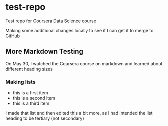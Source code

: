 # test-repo
Test repo for Coursera Data Science course

Making some additional changes locally to see if I can get it to merge to GitHub

## More Markdown Testing

On May 30, I watched the Coursera course on markdown and learned about different heading sizes

### Making lists

* this is a first item
* this is a second item
* this is a third item

I made that list and then edited this a bit more, as I had intended the list heading to be tertiary (not secondary)
